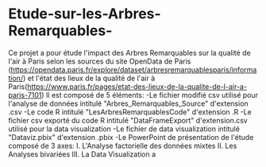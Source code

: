 # Etude-sur-les-Arbres-Remarquables-
Ce projet a pour étude l'impact des Arbres Remarquables sur la qualité de l'air à Paris selon les sources du site OpenData de Paris (https://opendata.paris.fr/explore/dataset/arbresremarquablesparis/information/) et l'état des lieux de la qualité de l'air à Paris(https://www.paris.fr/pages/etat-des-lieux-de-la-qualite-de-l-air-a-paris-7101)
Il est composé de 5 éléments:
-Le fichier modifié csv utilisé pour l'analyse de données intitulé "Arbres_Remarquables_Source" d'extension .csv
-Le code R intitulé "LesArbresRemarquablesCode" d'extension .R
-Le fichier csv exporté du code R intitulé "DataFrameExport" d'extension.csv utilisé pour la data visualization
-Le fichier de data visualization intitulé "Dataviz.pbix" d'extension .pbix
-Le PowerPoint de présentation de l'étude composé de 3 axes:
I. L'Analyse factorielle des données mixtes 
II. Les Analyses bivariées 
III. La Data Visualization a
